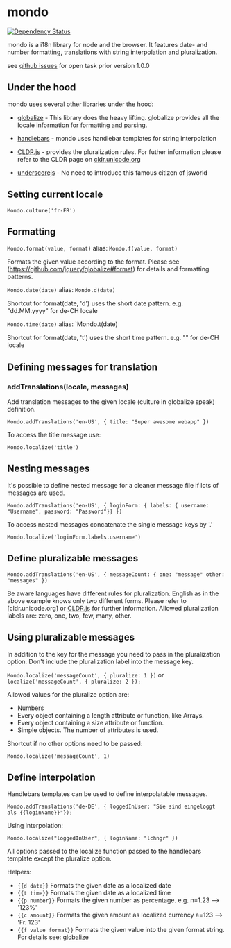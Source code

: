 mondo
=====

[![Dependency Status](https://david-dm.org/lchngr/mondo.png)](https://david-dm.org/lchngr/mondo)

mondo is a i18n library for node and the browser. It features date- and number formatting, translations with string interpolation and pluralization.

see [github issues](https://github.com/lchngr/mondo/issues?milestone=2&state=open) for open task prior version 1.0.0

Under the hood
--------------

mondo uses several other libraries under the hood:

*   [globalize](https://github.com/jquery/globalize) - This library does the heavy lifting. globalize provides all the locale information for formatting and parsing.

*   [handlebars](http://handlebarsjs.com) - mondo uses handlebar templates for string interpolation

*   [CLDR.js](https://github.com/jamesarosen/CLDR.js) - provides the pluralization rules. For futher information please refer to the CLDR page on [cldr.unicode.org](http://cldr.unicode.org) 

*   [underscorejs](http://underscorejs.org) - No need to introduce this famous citizen of jsworld

Setting current locale
----------------------

`Mondo.culture('fr-FR')`

Formatting
----------

`Mondo.format(value, format)` alias: `Mondo.f(value, format)`

Formats the given value according to the format. Please see (https://github.com/jquery/globalize#format) for details and formatting patterns.

`Mondo.date(date)` alias: `Mondo.d(date)`

Shortcut for format(date, 'd') uses the short date pattern. e.g. "dd.MM.yyyy" for de-CH locale

`Mondo.time(date)` alias: `Mondo.t(date)

Shortcut for format(date, 't') uses the short time pattern. e.g. "" for de-CH locale

Defining messages for translation
---------------------------------

### addTranslations(locale, messages)

Add translation messages to the given locale (culture in globalize speak) definition.

`Mondo.addTranslations('en-US', { title: "Super awesome webapp" })`

To access the title message use:

`Mondo.localize('title')`

Nesting messages
----------------

It's possible to define nested message for a cleaner message file if lots of messages are used.

`Mondo.addTranslations('en-US', { loginForm: { labels: { username: "Username", password: "Password"}} })`

To access nested messages concatenate the single message keys by '.'

`Mondo.localize('loginForm.labels.username')`

Define pluralizable messages
-------------------------

`Mondo.addTranslations('en-US', { messageCount: {
    one: "message"
    other: "messages"
})`

Be aware languages have different rules for pluralization. English as in the above example knows only two different forms. Please refer to [cldr.unicode.org] or [CLDR.js](https://github.com/jamesarosen/CLDR.js) for further information. Allowed pluralization labels are: zero, one, two, few, many, other.

Using pluralizable messages
---------------------------

In addition to the key for the message you need to pass in the pluralization option. Don't include the pluralization label into the message key.

`Mondo.localize('messageCount', { pluralize: 1 })` or `localize('messageCount', { pluralize: 2 });`

Allowed values for the pluralize option are:

* Numbers
* Every object containing a length attribute or function, like Arrays.
* Every object containing a size attribute or function.
* Simple objects. The number of attributes is used.

Shortcut if no other options need to be passed:

`Mondo.localize('messageCount', 1)`

Define interpolation
------------------------------

Handlebars templates can be used to define interpolatable messages.

`Mondo.addTranslations('de-DE', { loggedInUser: "Sie sind eingeloggt als {{loginName}}"});`

Using interpolation:

`Mondo.localize("loggedInUser", { loginName: "lchngr" })`

All options passed to the localize function passed to the handlebars template except the pluralize option.

Helpers:

* `{{d date}}` Formats the given date as a localized date
* `{{t time}}` Formats the given date as a localized time
* `{{p number}}` Formats the given number as percentage. e.g. n=1.23 --> '123%'
* `{{c amount}}` Formats the given amount as localized currency a=123 --> 'Fr. 123'
* `{{f value format}}` Formats the given value into the given format string. For details see: [globalize](https://github.com/jquery/globalize)
